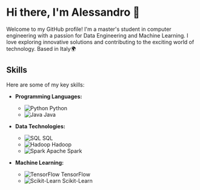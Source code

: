 # Hi there, I'm Alessandro 👋

Welcome to my GitHub profile! I'm a master's student in computer engineering with a passion for Data Engineering and Machine Learning. I love exploring innovative solutions and contributing to the exciting world of technology.
Based in Italy🌍

## Skills

Here are some of my key skills:

- **Programming Languages:**
  - ![Python](https://www.example.com/python-logo.png) Python
  - ![Java](https://www.example.com/java-logo.png) Java

- **Data Technologies:**
  - ![SQL](https://www.example.com/sql-logo.png) SQL
  - ![Hadoop](https://www.example.com/hadoop-logo.png) Hadoop
  - ![Spark](https://www.example.com/spark-logo.png) Apache Spark

- **Machine Learning:**
  - ![TensorFlow](https://www.example.com/tensorflow-logo.png) TensorFlow
  - ![Scikit-Learn](https://www.example.com/scikit-learn-logo.png) Scikit-Learn

<!--
**AlessandroPesare/AlessandroPesare** is a ✨ _special_ ✨ repository because its `README.md` (this file) appears on your GitHub profile.

Here are some ideas to get you started:

- 🔭 I’m currently working on ...
- 🌱 I’m currently learning ...
- 👯 I’m looking to collaborate on ...
- 🤔 I’m looking for help with ...
- 💬 Ask me about ...
- 📫 How to reach me: ...
- 😄 Pronouns: ...
- ⚡ Fun fact: ...
-->
